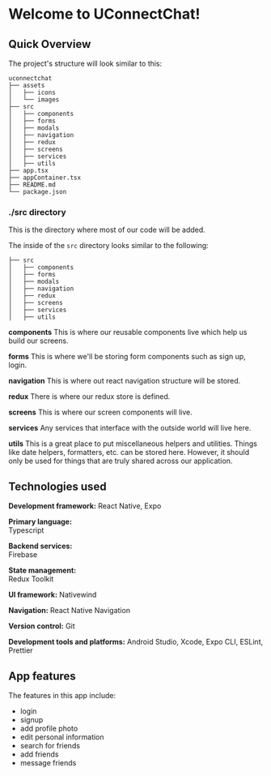 # Welcome to UConnectChat!

## Quick Overview

The project's structure will look similar to this:

```
uconnectchat
├── assets
│   ├── icons
│   └── images
├── src
│   ├── components
│   ├── forms
│   ├── modals
│   ├── navigation
│   ├── redux
│   ├── screens
│   ├── services
│   ├── utils
├── app.tsx
├── appContainer.tsx
├── README.md
└── package.json

```

### ./src directory

This is the directory where most of our code will be added.

The inside of the `src` directory looks similar to the following:

```
├── src
│   ├── components
│   ├── forms
│   ├── modals
│   ├── navigation
│   ├── redux
│   ├── screens
│   ├── services
│   ├── utils
```

**components**
This is where our reusable components live which help us build our screens.

**forms**
This is where we'll be storing form components such as sign up, login.

**navigation**
This is where out react navigation structure will be stored.

**redux**
There is where our redux store is defined.

**screens**
This is where our screen components will live.

**services**
Any services that interface with the outside world will live here.

**utils**
This is a great place to put miscellaneous helpers and utilities. Things like date helpers, formatters, etc. can be stored here. However, it should only be used for things that are truly shared across our application. 

## Technologies used 

**Development framework:** 
React Native, Expo

**Primary language:**	
Typescript

**Backend services:**	
Firebase

**State management:**	
Redux Toolkit

**UI framework:** 
Nativewind

**Navigation:**	
React Native Navigation

**Version control:** 
Git

**Development tools and platforms:** 
Android Studio, Xcode, Expo CLI, ESLint, Prettier

## App features

The features in this app include:
- login 
- signup
- add profile photo
- edit personal information
- search for friends
- add friends
- message friends 
